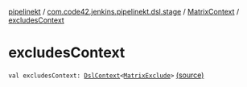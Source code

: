 [pipelinekt](../../index.md) / [com.code42.jenkins.pipelinekt.dsl.stage](../index.md) / [MatrixContext](index.md) / [excludesContext](./excludes-context.md)

# excludesContext

`val excludesContext: `[`DslContext`](../../com.code42.jenkins.pipelinekt.dsl/-dsl-context/index.md)`<`[`MatrixExclude`](../../com.code42.jenkins.pipelinekt.core.stage/-matrix-exclude/index.md)`>` [(source)](https://github.com/code42/pipelinekt/tree/master/dsl/src/main/kotlin/com/code42/jenkins/pipelinekt/dsl/stage/MatrixContext.kt#L20)